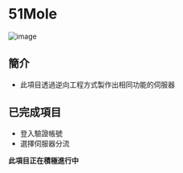 # 51Mole
![image](https://github.com/user-attachments/assets/02c4feaa-b5d0-4629-b541-cb3a61cfa43d)

## 簡介
- 此項目透過逆向工程方式製作出相同功能的伺服器
## 已完成項目
- 登入驗證帳號
- 選擇伺服器分流
  
**此項目正在積極進行中**
